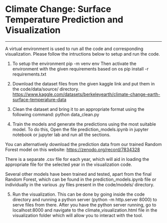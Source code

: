 # Climate Change: Surface Temperature Prediction and Visualization
--------------------------------------------------------------------------------

A virtual environment is used to run all the code and corresponding visualization. 
Please follow the intructions below to setup and run the code. 

1. To setup the environment
pip -m venv env
Then activate the environment with the given requirements based on os
pip install -r requirements.txt 

2. Download the dataset files from the given kaggle link and put them in the code/data/source/ directory. 
https://www.kaggle.com/datasets/berkeleyearth/climate-change-earth-surface-temperature-data  

3. Clean the dataset and bring it to an appropriate format using the following command: 
python data_clean.py 

4. Train the models and generate the predictions using the most suitable model. 
To do this, Open the file prediction_models.ipynb in jupyter notebook or jupyter lab and run all the sections. 

You can alternatively download the prediction data from our trained Random Forest model on this website: 
https://zenodo.org/record/7834328

There is a separate .csv file for each year, which will aid in loading the appropriate file for the selected year in the visualization code.

Several other models have been trained and tested, apart from the final Random Forest, which can be found in the prediction_models.ipynb file or 
individually in the various .py files present in the code/models/ directory. 

5. Run the visualization. This can be done by going inside the code directory and running a python server (python -m http.server 8000) to serve files from there. 
After you have the python server running, go to localhost:8000 and navigate to the climate_visualization.html file in the visualization folder which will allow you to interact with the tool. 
